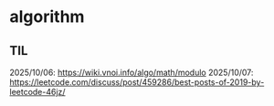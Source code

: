 # algorithm

## TIL
2025/10/06: https://wiki.vnoi.info/algo/math/modulo
2025/10/07: https://leetcode.com/discuss/post/459286/best-posts-of-2019-by-leetcode-46jz/